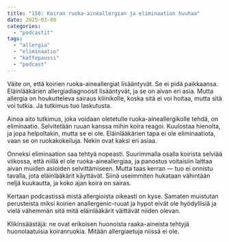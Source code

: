 ```yaml
---
title: "158: Koiran ruoka-aineallergian ja eliminaation huuhaa"
date: 2025-03-09
categories: 
  - "podcastit"
tags: 
  - "allergia"
  - "eliminaatio"
  - "kaffepaussi"
  - "podcast"
---
```


Väite on, että koirien ruoka-aineallergiat lisääntyvät. Se ei pidä paikkaansa. Eläinlääkärien allergiadiagnoosit lisääntyvät, ja se on aivan eri asia. Mutta allergia on houkutteleva sairaus kliinikolle, koska sitä ei voi hoitaa, mutta sitä voi tutkia. Ja tutkimus tuo laskutusta. <!--more-->

Ainoa aito tutkimus, joka voidaan oletetulle ruoka-aineallergikolle tehdä, on eliminaatio. Selvitetään ruuan kanssa mihin koira reagoi. Kuulostaa hienolta, ja jopa helpoltakin, mutta se ei ole. Eläinlääkärien tapa ei ole eliminaatiota, vaan se on ruokakokeiluja. Nekin ovat kaksi eri asiaa.

Onneksi eliminaation saa tehtyä nopeasti. Suurimmalla osalla koirista selviää viikossa, että niillä ei ole ruoka-aineallergiaa, ja panostus voitaisiin laittaa aivan muiden asioiden selvittämiseen. Mutta taas kerran — tuo ei onnistu tavalla, jota eläinlääkärit käyttävät. Siinä useimmiten hukataan vähintään neljä kuukautta, ja koko ajan koira on sairas.

Kertaan podcastissä mistä allergioista oikeasti on kyse. Samaten muistutan perusteista miksi koirien anallergenic-ruuat ja hypot eivät ole hyödyllisiä ja vielä vähemmän sitä mitä eläinlääkärit väittävät niiden olevan.

Klikinsäästäjä: ne ovat erikoisen huonoista raaka-aineista tehtyjä huonolaatuisia koiranruokia. Mitään allergiaetuja niissä ei ole.
